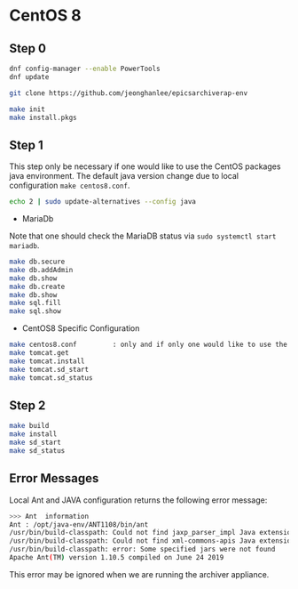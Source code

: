 # CentOS 8

## Step 0

```bash
dnf config-manager --enable PowerTools
dnf update

git clone https://github.com/jeonghanlee/epicsarchiverap-env

make init
make install.pkgs
```

## Step 1

This step only be necessary if one would like to use the CentOS packages java environment. The default java version change due to local configuration `make centos8.conf`.

```bash
echo 2 | sudo update-alternatives --config java
```

* MariaDb

Note that one should check the MariaDB status via `sudo systemctl start mariadb`.

```bash
make db.secure
make db.addAdmin
make db.show
make db.create
make db.show
make sql.fill
make sql.show
```

* CentOS8 Specific Configuration

```bash
make centos8.conf         : only and if only one would like to use the CentOS8 java envrionment.
make tomcat.get
make tomcat.install
make tomcat.sd_start
make tomcat.sd_status
```

## Step 2

```bash
make build
make install
make sd_start
make sd_status
```

## Error Messages

Local Ant and JAVA configuration returns the following error message:

```bash
>>> Ant  information
Ant : /opt/java-env/ANT1108/bin/ant
/usr/bin/build-classpath: Could not find jaxp_parser_impl Java extension for this JVM
/usr/bin/build-classpath: Could not find xml-commons-apis Java extension for this JVM
/usr/bin/build-classpath: error: Some specified jars were not found
Apache Ant(TM) version 1.10.5 compiled on June 24 2019
```

This error may be ignored when we are running the archiver appliance.
